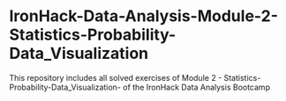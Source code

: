 # IronHack-Data-Analysis-Module-2-Statistics-Probability-Data_Visualization
This repository includes all solved exercises of Module 2 - Statistics-Probability-Data_Visualization- of the IronHack Data Analysis Bootcamp
